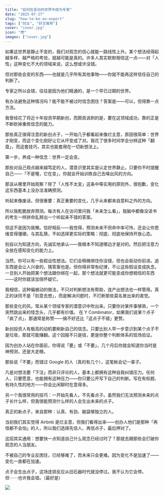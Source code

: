 ```yaml
---
title: "如何在变动的世界中成为专家"
date: "2025-07-27"
slug: "how-to-be-an-expert"
tags: ["创业", "好文推荐"]
cover: "cover.jpg"
icon: "😎"
images: ["cover.jpg"]
---
```

如果这世界是静止不变的，我们对观念的信心就能一路线性上升。某个想法经得起越多样、越严格的考验，就越可能是真的。许多人其实默默相信这一点——对「人性」这种变化不大的领域来说，这么想或许没错。



但对那些会变的东西——也就是几乎所有其他事物——你就不能再这样信任自己的判断了。



专家之所以会错，往往是因为他们精通的，是一个早已过期的世界。



有办法避免这种情况吗？能不能不被过时信念困住？答案是——可以，但得靠一点方法。



我曾经花了将近十年投资早期新创，而颇具讽刺的是，要在这领域成功，靠的正是不断砍掉重练信念的能力。



那些真正值得注意的新创点子，一开始几乎都看起来像烂主意，原因很简单：世界才刚变，而这个变化刚好让它从坏变成了对。我花了很多时间学会分辨这种「翻盘」，而这套技巧，其实也能套用在一切新想法上。



第一步，养成一种信念：世界一定会变。



那些对自己观点越来越笃定的人，潜意识里其实是认定世界静止。只要你不时提醒自己——「不是喔，它在变」，你就会开始训练自己去嗅出风的方向。



那该从哪里开始观察？除了「人性不太变」这条中等实用的原则外，很抱歉，变化这东西基本上没办法准确预测。



听起来像废话，但很重要：真正重要的变化，几乎从来都来自意料之外的方向。



所以我乾脆放弃预测。每次有人在访问里问我「未来怎么看」，我脑中都像没读书的考生一样拼命乱掰出一个听起来不错的答案。



但这不是因为我懒。恰好相反——我觉得，预测未来不但命中率可怜，还会让你思维变得僵硬。与其乱猜，不如选择更实际的策略：彻底、彻底地保持开放心态。



别自以为知道方向，先诚实地承认——我根本不知道哪边才是对的。然后把注意力全放在感知变化的能力上。



当然，你可以有一些假设性想法。它们会稍微绑住你没错，但也会驱动你前进。追东西是会让人兴奋的，猜答案也是。但你得非常有纪律，不让这些假设变成执念。
一旦别人开始把某个想法跟你绑在一起，那个想法就更可能变成你想相信的东西——这时你就该加倍怀疑它。



我相信，这种偏被动的做法，不只对判断想法有帮助，连产出想法也一样管用。真正的诀窍不是「刻意去想」，而是解决问题时，不打断那些莫名冒出来的直觉。



那些变化的风，常从某个领域专家的潜意识中吹出来。只要你对某件事够熟，一个突然跳出来的怪念头，几乎都有价值。
在 Y Combinator，如果我们说某个点子「疯了点」，那通常是称赞——搞不好还比「这点子不错」更赞。



新创投资人有极高的动机要刷新自己的信念。只要比别人早一步意识到某个点子不是垃圾，那就可能赚翻。这个回报不只是钱，更是你整个判断体系的现场验证。



因为创办人站在你面前，你得说「要」或「不要」，几个月后你就会知道你当时是神预测，还是大走眼。



那些说「不要」而错过 Google 的人（真的有几个），这笔帐会记一辈子。



凡是对想法要「下注」而非只评论的人，基本上都拥有这种自我纠错压力。任何人，只要愿意，也能拥有这种压力——你只要公开写下自己的判断。写在有标题、有持久性的地方——你会比闲聊时在意得多。



另一个我很常用的技巧：一开始先看人，不先看点子。虽然我们无法预测未来的点子长什么样，但我很能预测什么样的人会生出未来的点子。



真正的新点子，来自那种：认真、有劲、脑袋够独立的人。



当初我们其实觉得 Airbnb 是烂主意，但我们看得出来——创办人他们是那种「再怪都不会怕」的人，所以我们选择先信人、再信点子，最后押对了。



这招其实通用：想要快一点知道自己什么观念已经过时了？那就去跟那些会打破你观念的人当朋友。



不被自己的专业反困住，已经够难了，而未来只会更难。因为变化不是加速了——变化一直都在加速。



点子会生出点子，这场连锁反应从旧石器时代就没停过。我不认为它会停。
但⋯⋯也许我会错。（最好是）




![](https://prod-files-secure.s3.us-west-2.amazonaws.com/112d0858-5090-4d34-a606-b75eb8d65fd2/46476355-9cf3-4e99-9b7a-3531bc426380/1000202064.png?X-Amz-Algorithm=AWS4-HMAC-SHA256&X-Amz-Content-Sha256=UNSIGNED-PAYLOAD&X-Amz-Credential=ASIAZI2LB466WJ4B3K3H%2F20250820%2Fus-west-2%2Fs3%2Faws4_request&X-Amz-Date=20250820T091446Z&X-Amz-Expires=3600&X-Amz-Security-Token=IQoJb3JpZ2luX2VjEIn%2F%2F%2F%2F%2F%2F%2F%2F%2F%2FwEaCXVzLXdlc3QtMiJHMEUCIQDjG7SLeIOE%2FMEc0vcVLwqRALczO8PEAqSqG0MKhP%2FzoQIgNSVdS4Ji7X70aF1NCKQUPc55Tgyv%2BclHscQizlSx1ksqiAQI0f%2F%2F%2F%2F%2F%2F%2F%2F%2F%2FARAAGgw2Mzc0MjMxODM4MDUiDEPRWG9WyMdr%2Flp9SyrcA12uzfpu8EEv%2FLysm4uWgRhJB%2FyuQALYDZE5LvP%2FriRxgm%2Fc%2F9jXXrFuvyxkOdZetKScoNss1lUcA26v0licvs5FmXdvc5W28VBpvTm3h0MJL5VJs5T2m%2BX5gMot%2B84ABv5vOpzvC6l%2FjqoE%2BwI1fOyDx8ORG85At9GWM2m3DzT3MxWzELCJ7E0ax1kkYHE2gq7STnMc3FpTT1MbA%2FVrfBr2h30ccf1VCqixeIUFf%2BUlxSdDOPR3PJFZ2NiGRz7HTshj4j7q%2F8Lb1a99R4i%2BF0fIbqLnKs6NZtzIeTxN3NHom1ldfZhTCp5RbrW7MPUKSuTibNRBM%2FeNZ%2Fu5mH9qyPlGlVwx1H3udHax9fm32AG7gaW81etsneO8KpvyfM7%2BOeIAavJvUItRsC%2BtphKwgClNn1Y1HZx%2B%2FvGfzB5ZeSszt7u6Bd%2FtXRDuMZREzi99GZetZCUj8n%2FlfUWuYSuutSA2jzWjq9yBBOHbUq1B%2FfcwaDtZ3RbtpAX9ih%2FjvieqiZEEA0nIXwafUg6j%2BB9CaRoCK1rEAHb6yz6%2Bii7Pz8m0G%2FD9gnCrMC2gaJ9p%2B4OR141StdkcUTtxTKSlKCzdbwrSldZ950AXk2%2F41raHf%2B3fZQwLu3zouwa90WnDMLWKlsUGOqUB2fQtA57cXs1%2F%2FGcE%2FFYtyym6uqb4TtCrZLDVJ%2FXgsxS4ZsyU2kaDf6WQIru5rTRtrarvYPpQANmViNA%2FInZBJMHj9EMHxzHHEfIpoZkrVvoTO0%2BMPJptHfvR4omcjssLEX%2BQAH9i3mqU88GbcEk4w9UEL4KVl0rCGglDBnU92w%2Bi9LpmhISlls6sH7s5r%2B7yt50JL6YCY0uifyvPq4J8CLllQR6u&X-Amz-Signature=a8bef6237cc485e5bb29160bcecf04605e9fe4df750c7fa4c71019553aae30bf&X-Amz-SignedHeaders=host&x-amz-checksum-mode=ENABLED&x-id=GetObject)

